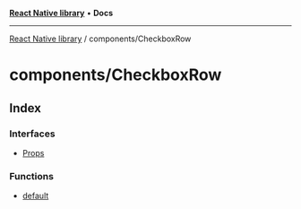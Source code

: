 [**React Native library**](../../index.md) • **Docs**

***

[React Native library](../../modules.md) / components/CheckboxRow

# components/CheckboxRow

## Index

### Interfaces

- [Props](interfaces/Props.md)

### Functions

- [default](functions/default.md)
